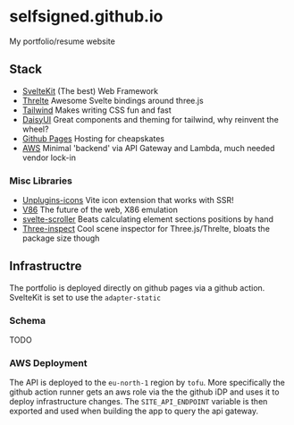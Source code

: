 # selfsigned.github.io

My portfolio/resume website

## Stack

- [SvelteKit](https://kit.svelte.dev/) (The best) Web Framework
- [Threlte](https://threlte.xyz/) Awesome Svelte bindings around three.js
- [Tailwind](https://tailwindcss.com/) Makes writing CSS fun and fast
- [DaisyUI](https://daisyui.com/) Great components and theming for tailwind, why reinvent the wheel?
- [Github Pages](https://pages.github.com/) Hosting for cheapskates
- [AWS](https://aws.amazon.com/) Minimal 'backend' via API Gateway and Lambda, much needed vendor lock-in

### Misc Libraries

- [Unplugins-icons](https://github.com/unplugin/unplugin-icons) Vite icon extension that works with SSR!
- [V86](https://github.com/copy/v86) The future of the web, X86 emulation
- [svelte-scroller](https://github.com/sveltejs/svelte-scroller) Beats calculating element sections positions by hand
- [Three-inspect](https://github.com/threlte/three-inspect) Cool scene inspector for Three.js/Threlte, bloats the package size though

## Infrastructre

The portfolio is deployed directly on github pages via a github action.
SvelteKit is set to use the `adapter-static`

### Schema

TODO

### AWS Deployment

The API is deployed to the `eu-north-1` region by `tofu`. More specifically the github action runner gets an aws role via the the github iDP and uses it to deploy infrastructure changes.
The `SITE_API_ENDPOINT` variable is then exported and used when building the app to query the api gateway.
